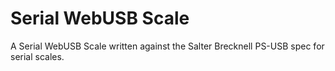 # Serial WebUSB Scale

A Serial WebUSB Scale written against the Salter Brecknell PS-USB spec for serial scales. 
